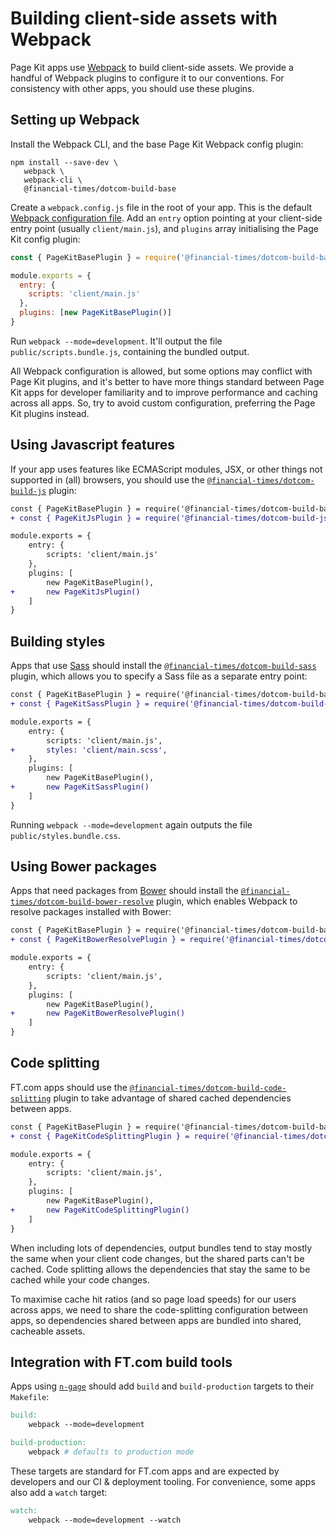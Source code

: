 # Building client-side assets with Webpack

Page Kit apps use [Webpack] to build client-side assets. We provide a handful of Webpack plugins to configure it to our conventions. For consistency with other apps, you should use these plugins.

[webpack]: https://webpack.js.org/

## Setting up Webpack

Install the Webpack CLI, and the base Page Kit Webpack config plugin:

```
npm install --save-dev \
   webpack \
   webpack-cli \
   @financial-times/dotcom-build-base
```

Create a `webpack.config.js` file in the root of your app. This is the default [Webpack configuration file]. Add an `entry` option pointing at your client-side entry point (usually `client/main.js`), and `plugins` array initialising the Page Kit config plugin:

```js
const { PageKitBasePlugin } = require('@financial-times/dotcom-build-base')

module.exports = {
  entry: {
    scripts: 'client/main.js'
  },
  plugins: [new PageKitBasePlugin()]
}
```

Run `webpack --mode=development`. It'll output the file `public/scripts.bundle.js`, containing the bundled output.

All Webpack configuration is allowed, but some options may conflict with Page Kit plugins, and it's better to have more things standard between Page Kit apps for developer familiarity and to improve performance and caching across all apps. So, try to avoid custom configuration, preferring the Page Kit plugins instead.

[webpack configuration file]: https://webpack.js.org/configuration/

## Using Javascript features

If your app uses features like ECMAScript modules, JSX, or other things not supported in (all) browsers, you should use the [`@financial-times/dotcom-build-js`](../../packages/dotcom-build-js/README.md) plugin:

```diff
const { PageKitBasePlugin } = require('@financial-times/dotcom-build-base')
+ const { PageKitJsPlugin } = require('@financial-times/dotcom-build-js')

module.exports = {
	entry: {
		scripts: 'client/main.js'
	},
	plugins: [
		new PageKitBasePlugin(),
+		new PageKitJsPlugin()
	]
}
```

## Building styles

Apps that use [Sass] should install the [`@financial-times/dotcom-build-sass`](../../packages/dotcom-build-sass/README.md) plugin, which allows you to specify a Sass file as a separate entry point:

```diff
const { PageKitBasePlugin } = require('@financial-times/dotcom-build-base')
+ const { PageKitSassPlugin } = require('@financial-times/dotcom-build-sass')

module.exports = {
	entry: {
		scripts: 'client/main.js',
+		styles: 'client/main.scss',
	},
	plugins: [
		new PageKitBasePlugin(),
+		new PageKitSassPlugin()
	]
}
```

Running `webpack --mode=development` again outputs the file `public/styles.bundle.css`.

[sass]: https://sass-lang.com/

## Using Bower packages

Apps that need packages from [Bower] should install the [`@financial-times/dotcom-build-bower-resolve`](../../packages/dotcom-build-bower-resolve/README.md) plugin, which enables Webpack to resolve packages installed with Bower:

```diff
const { PageKitBasePlugin } = require('@financial-times/dotcom-build-base')
+ const { PageKitBowerResolvePlugin } = require('@financial-times/dotcom-build-bower-resolve')

module.exports = {
	entry: {
		scripts: 'client/main.js',
	},
	plugins: [
		new PageKitBasePlugin(),
+		new PageKitBowerResolvePlugin()
	]
}
```

[bower]: https://bower.io/

## Code splitting

FT.com apps should use the [`@financial-times/dotcom-build-code-splitting`](../../packages/dotcom-build-code-splitting/README.md) plugin to take advantage of shared cached dependencies between apps.

```diff
const { PageKitBasePlugin } = require('@financial-times/dotcom-build-base')
+ const { PageKitCodeSplittingPlugin } = require('@financial-times/dotcom-build-code-splitting')

module.exports = {
	entry: {
		scripts: 'client/main.js',
	},
	plugins: [
		new PageKitBasePlugin(),
+		new PageKitCodeSplittingPlugin()
	]
}
```

When including lots of dependencies, output bundles tend to stay mostly the same when your client code changes, but the shared parts can't be cached. Code splitting allows the dependencies that stay the same to be cached while your code changes.

To maximise cache hit ratios (and so page load speeds) for our users across apps, we need to share the code-splitting configuration between apps, so dependencies shared between apps are bundled into shared, cacheable assets.

## Integration with FT.com build tools

Apps using [`n-gage`](https://github.com/financial-times/n-gage) should add `build` and `build-production` targets to their `Makefile`:

```makefile
build:
	webpack --mode=development

build-production:
	webpack # defaults to production mode
```

These targets are standard for FT.com apps and are expected by developers and our CI & deployment tooling. For convenience, some apps also add a `watch` target:

```makefile
watch:
	webpack --mode=development --watch
```
